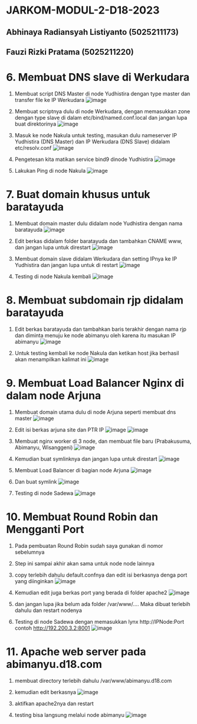# JARKOM-MODUL-2-D18-2023
## Abhinaya Radiansyah Listiyanto  (5025211173)
## Fauzi Rizki Pratama			       (5025211220)

# 6. Membuat DNS slave di Werkudara
1. Membuat script DNS Master di node Yudhistira dengan type master dan transfer file ke IP Werkudara
   ![image](https://github.com/Abhinaya173/JARKOM-MODUL-2-D18-2023/assets/114990549/804d9532-2956-48a2-ae32-573d19212dcf)

2. Membuat scriptnya dulu di node Werkudara, dengan memasukkan zone dengan type slave di dalam etc/bind/named.conf.local dan jangan lupa buat direktorinya
   ![image](https://github.com/Abhinaya173/JARKOM-MODUL-2-D18-2023/assets/114990549/fb47f4b3-6c7e-4fa8-95e1-fbc09116a3a3)

3. Masuk ke node Nakula untuk testing, masukan dulu nameserver IP Yudhistira (DNS Master) dan IP Werkudara (DNS Slave) didalam etc/resolv.conf
   ![image](https://github.com/Abhinaya173/JARKOM-MODUL-2-D18-2023/assets/114990549/000de5a0-b001-4520-9a7b-c51a385afb1d)

4. Pengetesan kita matikan service bind9 dinode Yudhistira
   ![image](https://github.com/Abhinaya173/JARKOM-MODUL-2-D18-2023/assets/114990549/029a4370-b6a3-4d35-a368-f1ab84c7cf61)

5. Lakukan Ping di node Nakula
   ![image](https://github.com/Abhinaya173/JARKOM-MODUL-2-D18-2023/assets/114990549/56c1e09e-9e77-4b71-8572-2c4a7f29136f)

# 7. Buat domain khusus untuk baratayuda
1. Membuat domain master dulu didalam node Yudhistira dengan nama baratayuda
   ![image](https://github.com/Abhinaya173/JARKOM-MODUL-2-D18-2023/assets/114990549/99073a83-76c5-453b-a6a9-babb09cace30)

2. Edit berkas didalam folder baratayuda dan tambahkan CNAME www, dan jangan lupa untuk direstart
   ![image](https://github.com/Abhinaya173/JARKOM-MODUL-2-D18-2023/assets/114990549/498e0d66-831a-458b-a7b7-15fbe70f5621)

3. Membuat domain slave didalam Werkudara dan setting IPnya ke IP Yudhistira dan jangan lupa untuk di restart
   ![image](https://github.com/Abhinaya173/JARKOM-MODUL-2-D18-2023/assets/114990549/a1de6e63-a001-4a7d-8911-330f367e1dee)

4. Testing di node Nakula kembali
   ![image](https://github.com/Abhinaya173/JARKOM-MODUL-2-D18-2023/assets/114990549/a8b68e79-89a9-47e2-b25c-55f041ae4dd5)

# 8. Membuat subdomain rjp didalam baratayuda
1. Edit berkas baratayuda dan tambahkan baris terakhir dengan nama rjp dan diminta menuju ke node abimanyu oleh karena itu masukan IP abimanyu
   ![image](https://github.com/Abhinaya173/JARKOM-MODUL-2-D18-2023/assets/114990549/90a04786-5ad8-4960-b523-4b33514c3bb9)

2. Untuk testing kembali ke node Nakula dan ketikan host jika berhasil akan menampilkan kalimat ini
   ![image](https://github.com/Abhinaya173/JARKOM-MODUL-2-D18-2023/assets/114990549/82f2e354-9c5d-4b0d-aee1-ec709580523f)

# 9. Membuat Load Balancer Nginx di dalam node Arjuna
1. Membuat domain utama dulu di node Arjuna seperti membuat dns master
   ![image](https://github.com/Abhinaya173/JARKOM-MODUL-2-D18-2023/assets/114990549/4c424d04-68a7-4cb0-ba56-f613e4f9d5fe)

2. Edit isi berkas arjuna site dan PTR IP
   ![image](https://github.com/Abhinaya173/JARKOM-MODUL-2-D18-2023/assets/114990549/bcf023da-5533-4f4d-a2c9-8bc4f56afbbf)
   ![image](https://github.com/Abhinaya173/JARKOM-MODUL-2-D18-2023/assets/114990549/cc0cad9c-9e99-4c12-876b-dc87f153fa72)

3. Membuat nginx worker di 3 node, dan membuat file baru (Prabakusuma, Abimanyu, Wisanggeni)
   ![image](https://github.com/Abhinaya173/JARKOM-MODUL-2-D18-2023/assets/114990549/07f4ec2d-8e89-4f96-94e2-e5e1ddd1ccd6)

4. Kemudian buat symlinknya dan jangan lupa untuk direstart
   ![image](https://github.com/Abhinaya173/JARKOM-MODUL-2-D18-2023/assets/114990549/9825c52f-6cae-4996-adc8-4e57550bc0da)

5. Membuat Load Balancer di bagian node Arjuna
   ![image](https://github.com/Abhinaya173/JARKOM-MODUL-2-D18-2023/assets/114990549/51ec5391-9676-4667-ad2d-47d1157151f8)

6. Dan buat symlink
   ![image](https://github.com/Abhinaya173/JARKOM-MODUL-2-D18-2023/assets/114990549/2366d893-5ed5-4855-8025-a8075ff530e5)

7. Testing di node Sadewa
   ![image](https://github.com/Abhinaya173/JARKOM-MODUL-2-D18-2023/assets/114990549/b0cb0662-63f1-410e-bbe3-1e0c986a6788)

# 10. Membuat Round Robin dan Mengganti Port
1. Pada pembuatan Round Robin sudah saya gunakan di nomor sebelumnya
2. Step ini sampai akhir akan sama untuk node node lainnya
3. copy terlebih dahulu default.confnya dan edit isi berkasnya denga port yang diinginkan
   ![image](https://github.com/Abhinaya173/JARKOM-MODUL-2-D18-2023/assets/114990549/85dbe2dc-2436-4a57-8540-78fd5d9cd60d)

4. Kemudian edit juga berkas port yang berada di folder apache2
   ![image](https://github.com/Abhinaya173/JARKOM-MODUL-2-D18-2023/assets/114990549/337e37e1-0f72-447d-a306-9c4b0876b895)

5. dan jangan lupa jika belum ada folder /var/www/…. Maka dibuat terlebih dahulu dan restart nodenya
6. Testing di node Sadewa dengan memasukkan lynx http://IPNode:Port contoh http://192.200.3.2:8001
   ![image](https://github.com/Abhinaya173/JARKOM-MODUL-2-D18-2023/assets/114990549/1f5539ac-5f29-469f-b56f-a1dfea3570a8)

# 11. Apache web server pada abimanyu.d18.com
1. membuat directory terlebih dahulu /var/www/abimanyu.d18.com
2. kemudian edit berkasnya 
   ![image](https://github.com/Abhinaya173/JARKOM-MODUL-2-D18-2023/assets/114990549/6f56e720-307f-4aa7-bfb6-1c484101158a)

3. aktifkan apache2nya dan restart
4. testing bisa langsung melalui node abimanyu
   ![image](https://github.com/Abhinaya173/JARKOM-MODUL-2-D18-2023/assets/114990549/d887ea26-fc4e-4339-b6eb-890ec5b7e2ee)

